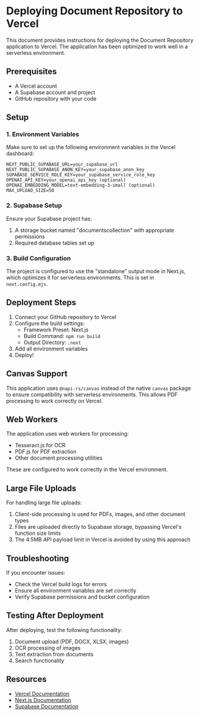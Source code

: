# Deploying Document Repository to Vercel

This document provides instructions for deploying the Document Repository application to Vercel. The application has been optimized to work well in a serverless environment.

## Prerequisites

- A Vercel account
- A Supabase account and project
- GitHub repository with your code

## Setup

### 1. Environment Variables

Make sure to set up the following environment variables in the Vercel dashboard:

```
NEXT_PUBLIC_SUPABASE_URL=your_supabase_url
NEXT_PUBLIC_SUPABASE_ANON_KEY=your_supabase_anon_key
SUPABASE_SERVICE_ROLE_KEY=your_supabase_service_role_key
OPENAI_API_KEY=your_openai_api_key (optional)
OPENAI_EMBEDDING_MODEL=text-embedding-3-small (optional)
MAX_UPLOAD_SIZE=50
```

### 2. Supabase Setup

Ensure your Supabase project has:

1. A storage bucket named "documentscollection" with appropriate permissions
2. Required database tables set up

### 3. Build Configuration

The project is configured to use the "standalone" output mode in Next.js, which optimizes it for serverless environments. This is set in `next.config.mjs`.

## Deployment Steps

1. Connect your GitHub repository to Vercel
2. Configure the build settings:
   - Framework Preset: Next.js
   - Build Command: `npm run build`
   - Output Directory: `.next`
3. Add all environment variables
4. Deploy!

## Canvas Support

This application uses `@napi-rs/canvas` instead of the native `canvas` package to ensure compatibility with serverless environments. This allows PDF processing to work correctly on Vercel.

## Web Workers

The application uses web workers for processing:

- Tesseract.js for OCR
- PDF.js for PDF extraction
- Other document processing utilities

These are configured to work correctly in the Vercel environment.

## Large File Uploads

For handling large file uploads:

1. Client-side processing is used for PDFs, images, and other document types
2. Files are uploaded directly to Supabase storage, bypassing Vercel's function size limits
3. The 4.5MB API payload limit in Vercel is avoided by using this approach

## Troubleshooting

If you encounter issues:

- Check the Vercel build logs for errors
- Ensure all environment variables are set correctly
- Verify Supabase permissions and bucket configuration

## Testing After Deployment

After deploying, test the following functionality:

1. Document upload (PDF, DOCX, XLSX, images)
2. OCR processing of images
3. Text extraction from documents
4. Search functionality

## Resources

- [Vercel Documentation](https://vercel.com/docs)
- [Next.js Documentation](https://nextjs.org/docs)
- [Supabase Documentation](https://supabase.io/docs) 